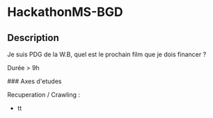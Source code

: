 # HackathonMS-BGD


## Description
<p> Je suis PDG de la W.B, quel est le prochain film que je dois financer ? </p>
<p> Durée > 9h </p>
### Axes d'etudes
<p> Recuperation / Crawling : </p>
  <ul><li> tt </li></ul>

